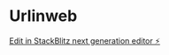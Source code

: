 # Urlinweb

[Edit in StackBlitz next generation editor ⚡️](https://stackblitz.com/~/github.com/dagim2/Urlinweb)